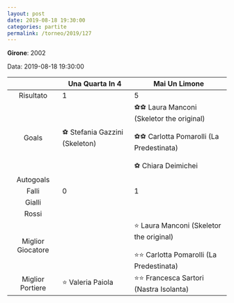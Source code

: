 ```yaml
---
layout: post
date: 2019-08-18 19:30:00
categories: partite
permalink: /torneo/2019/127
---
```

**Girone**: 2002

Data: 2019-08-18 19:30:00

| | Una Quarta In 4 | Mai Un Limone |
|:-----:|-----|-----|
Risultato|1|5
Goals|⚽ Stefania Gazzini (Skeleton)|⚽⚽ Laura Manconi (Skeletor the original)<br/><br/>⚽⚽ Carlotta Pomarolli (La Predestinata)<br/><br/>⚽ Chiara Deimichei<br/>
Autogoals||
Falli|0|1
Gialli||
Rossi||
Miglior Giocatore||⭐ Laura Manconi (Skeletor the original)<br/><br/>⭐⭐ Carlotta Pomarolli (La Predestinata)<br/>
Miglior Portiere|⭐ Valeria Paiola<br/>|⭐⭐ Francesca Sartori (Nastra Isolanta)<br/>